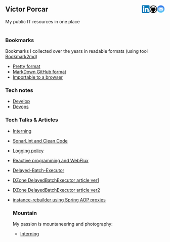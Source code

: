 
## Víctor Porcar [<img align="right" src="site/images/mail.png" width="24">](mailto:victormpcmun@gmail.com)[<img align="right" src="site/images/github.png" width="24">](https://github.com/victor-porcar)[<img align="right" src="site/images/linkedin.png" width="24">](https://es.linkedin.com/in/victor-porcar-a110a533)

My public IT resources in one place
<br />
<br />

### Bookmarks

Bookmarks I collected over the years in readable formats (using tool  [Bookmark2md](https://github.com/victormpcmun/Bookmark2md))

* [Pretty format](bookmarks/generated_PRETTY_HTML_IT.html)
* [MarkDown GitHub format](bookmarks/generated_MD_IT.md)
* [Importable to a browser](bookmarks/bookmarksIT.html)


### Tech notes 

* [Develop](./site/notes/develop.md)
* [Devops](./site/notes/devops.md)


### Tech Talks & Articles



* [Interning](site/talks/interning/interning.md)
* [SonarLint and Clean Code](site/talks/sonarLintAndCleanCode/sonarLintAndCleanCode.md)
* [Logging policy](site/talks/loggingPolicy/loggingPolicy.md)
* [Reactive programming and WebFlux](site/talks/reactiveProgrammingAndWebFlux/reactiveProgrammingAndWebFlux.md)
* [Delayed-Batch-Executor](site/talks/delayedBatchExecutor/delayedBatchExecutor.md)
* [DZone DelayedBatchExecutor article ver1](https://dzone.com/articles/optimizing-data-repositories-usage-in-java-multith)
* [DZone DelayedBatchExecutor article ver2](https://web.archive.org/web/20200815000143/https://dzone.com/articles/delayedbatchexecutor-how-to-optimize-database-usag)
* [instance-rebuilder using Spring AOP proxies](site/talks/instance-rebuiler/instance-rebuilder.md)


  ### Mountain

  My passion is mountaneering and photography:
  
  * [Interning](site/talks/interning/interning.md)
  


